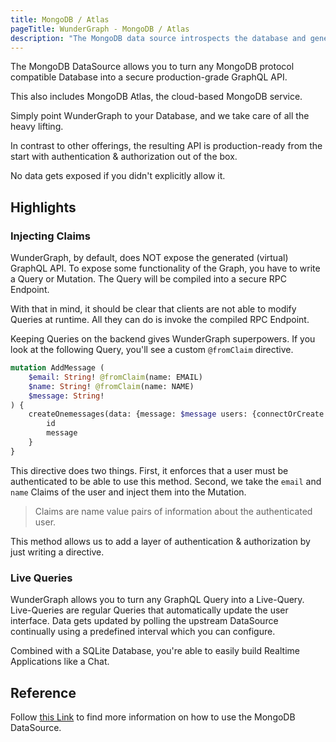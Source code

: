 ```yaml
---
title: MongoDB / Atlas
pageTitle: WunderGraph - MongoDB / Atlas
description: "The MongoDB data source introspects the database and generates a GraphQL schema."
---
```


The MongoDB DataSource allows you to turn any MongoDB protocol compatible Database into a secure production-grade GraphQL API.

This also includes MongoDB Atlas, the cloud-based MongoDB service.

Simply point WunderGraph to your Database, and we take care of all the heavy lifting.

In contrast to other offerings, the resulting API is production-ready from the start with authentication & authorization out of the box.

No data gets exposed if you didn't explicitly allow it.

## Highlights

### Injecting Claims

WunderGraph, by default, does NOT expose the generated (virtual) GraphQL API.
To expose some functionality of the Graph, you have to write a Query or Mutation.
The Query will be compiled into a secure RPC Endpoint.

With that in mind, it should be clear that clients are not able to modify Queries at runtime.
All they can do is invoke the compiled RPC Endpoint.

Keeping Queries on the backend gives WunderGraph superpowers.
If you look at the following Query, you'll see a custom `@fromClaim` directive.

```graphql
mutation AddMessage (
    $email: String! @fromClaim(name: EMAIL)
    $name: String! @fromClaim(name: NAME)
    $message: String!
) {
    createOnemessages(data: {message: $message users: {connectOrCreate: {create: {name: $name email: $email} where: {email: $email}}}}){
        id
        message
    }
}
```

This directive does two things.
First, it enforces that a user must be authenticated to be able to use this method.
Second, we take the `email` and `name` Claims of the user and inject them into the Mutation.

> Claims are name value pairs of information about the authenticated user.

This method allows us to add a layer of authentication & authorization by just writing a directive.

### Live Queries

WunderGraph allows you to turn any GraphQL Query into a Live-Query.
Live-Queries are regular Queries that automatically update the user interface.
Data gets updated by polling the upstream DataSource continually using a predefined interval which you can configure.

Combined with a SQLite Database, you're able to easily build Realtime Applications like a Chat.

## Reference

Follow [this Link](https://docs.wundergraph.com/docs/wundergraph-config-ts-reference/configure-mongodb-atlas-data-source#example-configuration) to find more information on how to use the MongoDB DataSource.